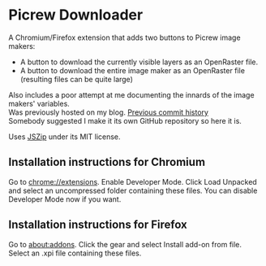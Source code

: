 # Picrew Downloader
A Chromium/Firefox extension that adds two buttons to Picrew image makers:
- A button to download the currently visible layers as an OpenRaster file.
- A button to download the entire image maker as an OpenRaster file (resulting files can be quite large)

Also includes a poor attempt at me documenting the innards of the image makers' variables.  
Was previously hosted on my blog. [Previous commit history](https://github.com/mincerafter42/mincerafter42.github.io/commits/main/assets/Picrew%20Downloader%20(Chromium%20or%20Firefox%20extension).zip)  
Somebody suggested I make it its own GitHub repository so here it is.

Uses [JSZip](https://github.com/Stuk/jszip) under its MIT license.

## Installation instructions for Chromium
Go to <chrome://extensions>. Enable Developer Mode. Click Load Unpacked and select an uncompressed folder containing these files. You can disable Developer Mode now if you want.

## Installation instructions for Firefox
Go to <about:addons>. Click the gear and select Install add-on from file. Select an .xpi file containing these files.
